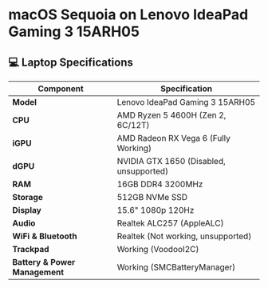 # macOS Sequoia on Lenovo IdeaPad Gaming 3 15ARH05

## 💻 Laptop Specifications

| Component           | Specification |
|--------------------|--------------|
| **Model**         | Lenovo IdeaPad Gaming 3 15ARH05 |
| **CPU**           | AMD Ryzen 5 4600H (Zen 2, 6C/12T) |
| **iGPU**          | AMD Radeon RX Vega 6 (Fully Working) |
| **dGPU**          | NVIDIA GTX 1650 (Disabled, unsupported) |
| **RAM**           | 16GB DDR4 3200MHz |
| **Storage**       | 512GB NVMe SSD |
| **Display**       | 15.6" 1080p 120Hz |
| **Audio**         | Realtek ALC257 (AppleALC) |
| **WiFi & Bluetooth** | Realtek (Not working, unsupported) |
| **Trackpad**      | Working (VoodooI2C) |
| **Battery & Power Management** | Working (SMCBatteryManager) |

